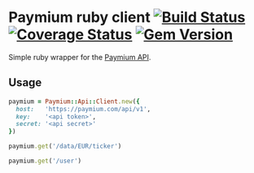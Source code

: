 # Paymium ruby client [![Build Status](https://secure.travis-ci.org/Paymium/paymium_gem.png?branch=master)](http://travis-ci.org/Paymium/paymium_gem) [![Coverage Status](https://img.shields.io/coveralls/Paymium/paymium_gem.svg)](https://coveralls.io/r/Paymium/paymium_gem?branch=master) [![Gem Version](https://badge.fury.io/rb/paymium.svg)](http://badge.fury.io/rb/paymium)

Simple ruby wrapper for the [Paymium API](https://github.com/Paymium/api-documentation).

## Usage

```ruby
paymium = Paymium::Api::Client.new({
  host:	  'https://paymium.com/api/v1',
  key:	  '<api token>',
  secret: '<api secret>'
})

paymium.get('/data/EUR/ticker')

paymium.get('/user')
````

